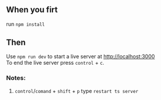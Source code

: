 #

## When you firt 
run `npm install`

## Then
Use `npm run dev` to start a live server at [http://localhost:3000](http://localhost:3000)  
To end the live server press `control` + `c`.

### Notes:
1. `control`/`comand` + `shift` + `p` type `restart ts server`